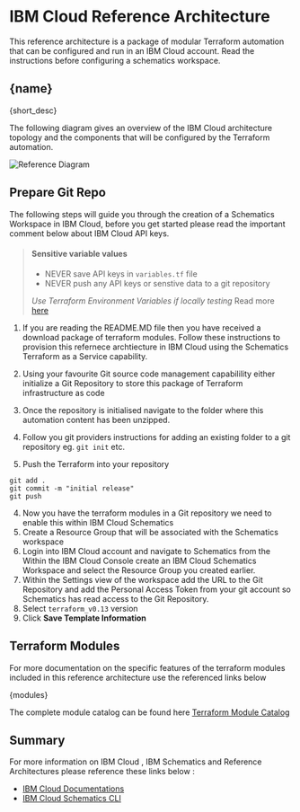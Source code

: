 # IBM Cloud Reference Architecture

This reference architecture is a package of modular Terraform automation that can be configured and run in an IBM Cloud account. Read the instructions before configuring a schematics workspace.

## {name}

{short_desc}

The following diagram gives an overview of the IBM Cloud architecture topology and the components that will be configured by the Terraform automation.

![Reference Diagram](./{diagram})

## Prepare Git Repo

The following steps will guide you through the creation of a Schematics Workspace in IBM Cloud, before you get started please read the important comment below about IBM Cloud API keys.

> #### Sensitive variable values
>
> - NEVER save API keys in `variables.tf` file
> - NEVER push any API keys or senstive data to a git repository
>
>  *Use Terraform Environment Variables if locally testing* Read more [here](https://www.terraform.io/docs/language/values/variables.html#environment-variables)

1. If you are reading the README.MD file then you have received a download package of terraform modules. Follow these instructions to provision this refernece archtiecture in IBM Cloud using the Schematics Terraform as a Service capability.

2. Using your favourite Git source code management capabilility either initialize a Git Repository to store this package of Terraform infrastructure as code
3. Once the repository is initialised navigate to the folder where this automation content has been unzipped.
4. Follow you git providers instructions for adding an existing folder to a git repository eg. `git init` etc.

3. Push the Terraform into your repository

```
git add .
git commit -m "initial release"
git push
```

4. Now you have the terraform modules in a Git repository we need to enable this within IBM Cloud Schematics
4. Create a Resource Group that will be associated with the Schematics workspace
5. Login into IBM Cloud account and navigate to Schematics from the Within the IBM Cloud Console create an IBM Cloud Schematics Workspace and select the Resource Group you created earlier.
6. Within the Settings view of the workspace add the URL to the Git Repository and add the Personal Access Token from your git account so Schematics has read access to the Git Repository.
7. Select `terraform_v0.13` version
8. Click **Save Template Information**

## Terraform Modules

For more documentation on the specific features of the terraform modules included in this reference architecture use the referenced links below

{modules}

The complete module catalog can be found here [Terraform Module Catalog](https://github.com/cloud-native-toolkit/garage-terraform-modules/blob/main/MODULES.md)


## Summary

For more information on IBM Cloud , IBM Schematics and Reference Architectures please reference these links below :


- [IBM Cloud Documentations](https://cloud.ibm.com/docs)
- [IBM Cloud Schematics CLI](https://cloud.ibm.com/docs/schematics?topic=schematics-schematics-cli-reference)

